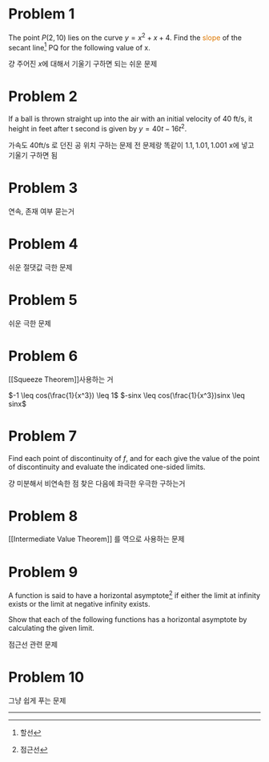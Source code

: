 # Problem 1
The point $P(2,10)$ lies on the curve $y=x^2+x+4$. Find the <font color="#de7802">slope</font> of the secant line[^1] PQ for the following value of x.

걍 주어진 $x$에 대해서 기울기 구하면 되는 쉬운 문제

# Problem 2
If a ball is thrown straight up into the air with an initial velocity of 40 ft/s, it height in feet after t second is given by $y=40t−16t^2$.


가속도 40ft/s 로 던진 공 위치 구하는 문제
전 문제랑 똑같이 $1.1, 1.01, 1.001$ x에 넣고 기울기 구하면 됨

# Problem 3
연속, 존재 여부 묻는거

# Problem 4
쉬운 절댓값 극한 문제

# Problem 5
쉬운 극한 문제

# Problem 6
[[Squeeze Theorem]]사용하는 거

$-1 \leq cos(\frac{1}{x^3}) \leq 1$
$-sinx \leq cos(\frac{1}{x^3})sinx \leq sinx$

# Problem 7
Find each point of discontinuity of $f$, and for each give the value of the point of discontinuity and evaluate the indicated one-sided limits.

걍 미분해서 비연속한 점 찾은 다음에 좌극한 우극한 구하는거


# Problem 8
[[Intermediate Value Theorem]] 를 역으로 사용하는 문제

# Problem 9
A function is said to have a horizontal asymptote[^2] if either the limit at infinity exists or the limit at negative infinity exists.  

Show that each of the following functions has a horizontal asymptote by calculating the given limit.

점근선 관련 문제

# Problem 10

그냥 쉽게 푸는 문제






---
[^1]: 할선
[^2]: 점근선
